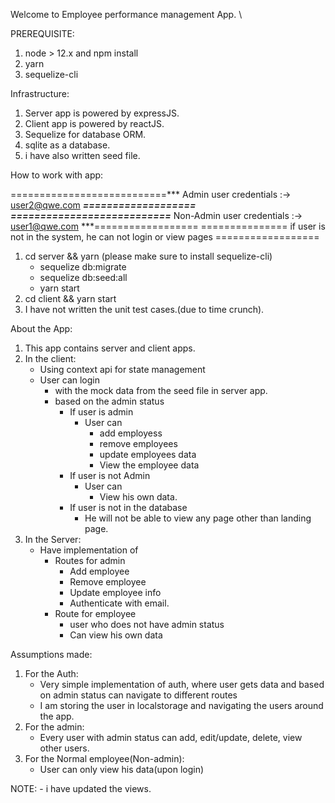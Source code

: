 Welcome to Employee performance management App. \

PREREQUISITE: 
1. node > 12.x and npm install  
2. yarn 
3. sequelize-cli 

Infrastructure: 
1. Server app is powered by expressJS. 
2. Client app is powered by reactJS. 
3. Sequelize for database ORM. 
4. sqlite as a database. 
5. i have also written seed file. 

How to work with app: 

===========================***  Admin user credentials :-> user2@qwe.com      ***===================
===========================***  Non-Admin user credentials :->  user1@qwe.com  ***==================
=============== if user is not in the system, he can not login or view pages ==================

1. cd server && yarn (please make sure to install sequelize-cli) 
    - sequelize db:migrate 
    - sequelize db:seed:all 
    - yarn start 
2. cd client && yarn start 
3. I have not written the unit test cases.(due to time crunch). 

About the App: 
1. This app contains server and client apps.
2. In the client: 
    - Using context api for state management 
    - User can login  
        - with the mock data from the seed file in server app. 
        - based on the admin status  
            - If user is admin  
                - User can 
                    - add employess 
                    - remove employees 
                    - update employees data 
                    - View the employee data 
            - If user is not Admin 
                - User can 
                    - View his own data. 
            - If user is not in the database  
                - He will not be able to view any page other than landing page. 
3. In the Server: 
    - Have implementation of  
        - Routes for admin 
            - Add employee 
            - Remove employee 
            - Update employee info 
            - Authenticate with email.  
        - Route for employee 
            - user who does not have admin status 
            - Can view his own data 

Assumptions made: 
1. For the Auth: 
    - Very simple implementation of auth, where user gets data and based on admin status can navigate to different routes 
    - I am storing the user in localstorage and navigating the users around the app. 
2. For the admin: 
    - Every user with admin status can add, edit/update, delete, view other users. 
3. For the Normal employee(Non-admin): 
    - User can only view his data(upon login) 

NOTE: 
    - i have updated the views. 